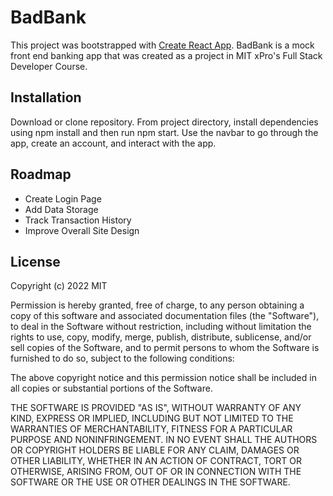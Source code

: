 # BadBank

This project was bootstrapped with [Create React App](https://github.com/facebook/create-react-app).
BadBank is a mock front end banking app that was created as a project in MIT xPro's Full Stack Developer Course.

## Installation

Download or clone repository.
From project directory, install dependencies using npm install and then run npm start.
Use the navbar to go through the app, create an account, and interact with the app.

## Roadmap

- Create Login Page
- Add Data Storage
- Track Transaction History
- Improve Overall Site Design

## License

Copyright (c) 2022 MIT

Permission is hereby granted, free of charge, to any person obtaining a copy of this software and associated documentation files (the "Software"), to deal in the Software without restriction, including without limitation the rights to use, copy, modify, merge, publish, distribute, sublicense, and/or sell copies of the Software, and to permit persons to whom the Software is furnished to do so, subject to the following conditions:

The above copyright notice and this permission notice shall be included in all copies or substantial portions of the Software.

THE SOFTWARE IS PROVIDED "AS IS", WITHOUT WARRANTY OF ANY KIND, EXPRESS OR IMPLIED, INCLUDING BUT NOT LIMITED TO THE WARRANTIES OF MERCHANTABILITY, FITNESS FOR A PARTICULAR PURPOSE AND NONINFRINGEMENT. IN NO EVENT SHALL THE AUTHORS OR COPYRIGHT HOLDERS BE LIABLE FOR ANY CLAIM, DAMAGES OR OTHER LIABILITY, WHETHER IN AN ACTION OF CONTRACT, TORT OR OTHERWISE, ARISING FROM, OUT OF OR IN CONNECTION WITH THE SOFTWARE OR THE USE OR OTHER DEALINGS IN THE SOFTWARE.
